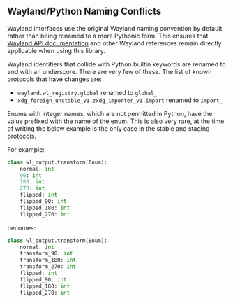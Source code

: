 ## Wayland/Python Naming Conflicts

Wayland interfaces use the original Wayland naming convention by default rather than being renamed to a more Pythonic form. This ensures that [Wayland API documentation](https://python-wayland.org/wayland) and other Wayland references remain directly applicable when using this library.

Wayland identifiers that collide with Python builtin keywords are renamed to end with an underscore. There are very few of these. The list of known protocols that have changes are:

* `wayland.wl_registry.global` renamed to `global_`
* `xdg_foreign_unstable_v1.zxdg_importer_v1.import` renamed to `import_`

Enums with integer names, which are not permitted in Python, have the value prefixed with the name of the enum. This is also very rare, at the time of writing the below example is the only case in the stable and staging protocols.

For example:

```python
class wl_output.transform(Enum):
    normal: int
    90: int
    180: int
    270: int
    flipped: int
    flipped_90: int
    flipped_180: int
    flipped_270: int
```

becomes:

```python
class wl_output.transform(Enum):
    normal: int
    transform_90: int
    transform_180: int
    transform_270: int
    flipped: int
    flipped_90: int
    flipped_180: int
    flipped_270: int
```
